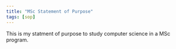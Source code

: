```yaml
---
title: "MSc Statement of Purpose"
tags: [sop]
---
```


This is my statment of purpose to study computer science in a MSc program.

